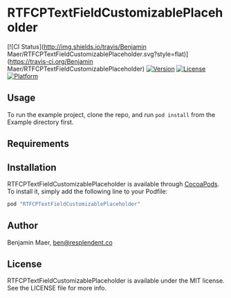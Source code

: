 # RTFCPTextFieldCustomizablePlaceholder

[![CI Status](http://img.shields.io/travis/Benjamin Maer/RTFCPTextFieldCustomizablePlaceholder.svg?style=flat)](https://travis-ci.org/Benjamin Maer/RTFCPTextFieldCustomizablePlaceholder)
[![Version](https://img.shields.io/cocoapods/v/RTFCPTextFieldCustomizablePlaceholder.svg?style=flat)](http://cocoapods.org/pods/RTFCPTextFieldCustomizablePlaceholder)
[![License](https://img.shields.io/cocoapods/l/RTFCPTextFieldCustomizablePlaceholder.svg?style=flat)](http://cocoapods.org/pods/RTFCPTextFieldCustomizablePlaceholder)
[![Platform](https://img.shields.io/cocoapods/p/RTFCPTextFieldCustomizablePlaceholder.svg?style=flat)](http://cocoapods.org/pods/RTFCPTextFieldCustomizablePlaceholder)

## Usage

To run the example project, clone the repo, and run `pod install` from the Example directory first.

## Requirements

## Installation

RTFCPTextFieldCustomizablePlaceholder is available through [CocoaPods](http://cocoapods.org). To install
it, simply add the following line to your Podfile:

```ruby
pod "RTFCPTextFieldCustomizablePlaceholder"
```

## Author

Benjamin Maer, ben@resplendent.co

## License

RTFCPTextFieldCustomizablePlaceholder is available under the MIT license. See the LICENSE file for more info.
